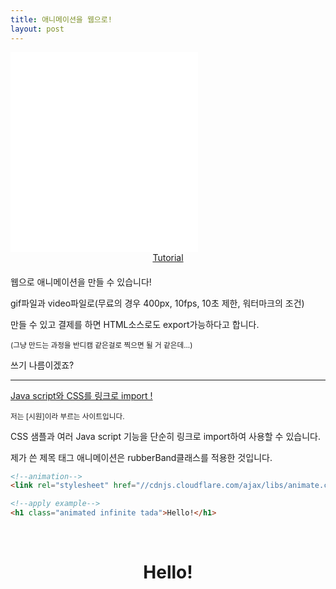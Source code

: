 ```yaml
---
title: 애니메이션을 웹으로!
layout: post
---
```


<iframe style="height:320px" src="//www.youtube.com/embed/8SoKASkCuuw" frameborder="0" webkitallowfullscreen="" mozallowfullscreen="" allowfullscreen=""></iframe>

<div style="text-align:center;margin-bottom:20px;">
<a href="//www.animatron.com/tutorial">
Tutorial</a>
</div>


웹으로 애니메이션을 만들 수 있습니다!

gif파일과 video파일로(무료의 경우 400px, 10fps, 10초 제한, 워터마크의 조건)

만들 수 있고 결제를 하면 HTML소스로도 export가능하다고 합니다.

<small>(그냥 만드는 과정을 반디캠 같은걸로 찍으면 될 거 같은데...)</small>

쓰기 나름이겠죠?

- - -

[Java script와 CSS를 링크로 import !](//cdnjs.com)

<small>저는 [시원]이라 부르는 사이트입니다.</small>

CSS 샘플과 여러 Java script 기능을 단순히 링크로 import하여 사용할 수 있습니다.

제가 쓴 제목 태그 애니메이션은 rubberBand클래스를 적용한 것입니다.

```html
<!--animation-->
<link rel="stylesheet" href="//cdnjs.cloudflare.com/ajax/libs/animate.css/3.5.1/animate.css">

<!--apply example-->
<h1 class="animated infinite tada">Hello!</h1>
```
<br>

<h1 style="text-align:center;" class="animated infinite tada">Hello!</h1>
